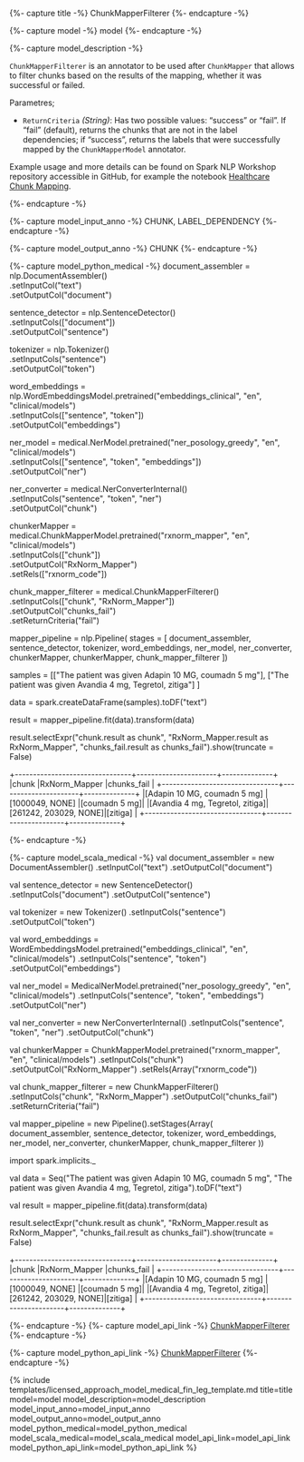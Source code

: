 {%- capture title -%}
ChunkMapperFilterer
{%- endcapture -%}

{%- capture model -%}
model
{%- endcapture -%}

{%- capture model_description -%}

`ChunkMapperFilterer` is an annotator to be used after `ChunkMapper` that allows to filter chunks based on the results of the mapping, whether it was successful or failed.

Parametres;

- `ReturnCriteria` *(String)*: Has two possible values: “success” or “fail”. If “fail” (default), returns the chunks that are not in the label dependencies; if “success”, returns the labels that were successfully mapped by the `ChunkMapperModel` annotator.

Example usage and more details can be found on Spark NLP Workshop repository accessible in GitHub, for example the notebook [Healthcare Chunk Mapping](https://github.com/JohnSnowLabs/spark-nlp-workshop/blob/master/tutorials/Certification_Trainings/Healthcare/26.Chunk_Mapping.ipynb).

{%- endcapture -%}

{%- capture model_input_anno -%}
CHUNK, LABEL_DEPENDENCY
{%- endcapture -%}

{%- capture model_output_anno -%}
CHUNK
{%- endcapture -%}

{%- capture model_python_medical -%}
document_assembler = nlp.DocumentAssembler()\
      .setInputCol("text")\
      .setOutputCol("document")

sentence_detector = nlp.SentenceDetector()\
      .setInputCols(["document"])\
      .setOutputCol("sentence")

tokenizer = nlp.Tokenizer()\
      .setInputCols("sentence")\
      .setOutputCol("token")

word_embeddings = nlp.WordEmbeddingsModel.pretrained("embeddings_clinical", "en", "clinical/models")\
      .setInputCols(["sentence", "token"])\
      .setOutputCol("embeddings")

ner_model = medical.NerModel.pretrained("ner_posology_greedy", "en", "clinical/models")\
      .setInputCols(["sentence", "token", "embeddings"])\
      .setOutputCol("ner")

ner_converter = medical.NerConverterInternal()\
      .setInputCols("sentence", "token", "ner")\
      .setOutputCol("chunk")

chunkerMapper = medical.ChunkMapperModel.pretrained("rxnorm_mapper", "en", "clinical/models")\
      .setInputCols(["chunk"])\
      .setOutputCol("RxNorm_Mapper")\
      .setRels(["rxnorm_code"])

chunk_mapper_filterer = medical.ChunkMapperFilterer() \
      .setInputCols(["chunk", "RxNorm_Mapper"]) \
      .setOutputCol("chunks_fail") \
      .setReturnCriteria("fail")

mapper_pipeline = nlp.Pipeline(
      stages = [
          document_assembler,
          sentence_detector,
          tokenizer,
          word_embeddings,
          ner_model,
          ner_converter,
          chunkerMapper,
          chunkerMapper,
          chunk_mapper_filterer
      ])

samples = [["The patient was given Adapin 10 MG, coumadn 5 mg"],
           ["The patient was given Avandia 4 mg, Tegretol, zitiga"] ]
           
data = spark.createDataFrame(samples).toDF("text")

result = mapper_pipeline.fit(data).transform(data)

result.selectExpr("chunk.result as chunk", 
                  "RxNorm_Mapper.result as RxNorm_Mapper", 
                  "chunks_fail.result as chunks_fail").show(truncate = False)

+--------------------------------+----------------------+--------------+
|chunk                           |RxNorm_Mapper         |chunks_fail   |
+--------------------------------+----------------------+--------------+
|[Adapin 10 MG, coumadn 5 mg]    |[1000049, NONE]       |[coumadn 5 mg]|
|[Avandia 4 mg, Tegretol, zitiga]|[261242, 203029, NONE]|[zitiga]      |
+--------------------------------+----------------------+--------------+

{%- endcapture -%}

{%- capture model_scala_medical -%}
val document_assembler = new DocumentAssembler()
    .setInputCol("text")
    .setOutputCol("document")
 
val sentence_detector = new SentenceDetector()
    .setInputCols("document")
    .setOutputCol("sentence")

val tokenizer = new Tokenizer()
    .setInputCols("sentence")
    .setOutputCol("token")

val word_embeddings = WordEmbeddingsModel.pretrained("embeddings_clinical", "en", "clinical/models")
    .setInputCols("sentence", "token")
    .setOutputCol("embeddings")

val ner_model = MedicalNerModel.pretrained("ner_posology_greedy", "en", "clinical/models")
    .setInputCols("sentence", "token", "embeddings")
    .setOutputCol("ner")

val ner_converter = new NerConverterInternal()
    .setInputCols("sentence", "token", "ner")
    .setOutputCol("chunk")

val chunkerMapper = ChunkMapperModel.pretrained("rxnorm_mapper", "en", "clinical/models")
    .setInputCols("chunk")
    .setOutputCol("RxNorm_Mapper")
    .setRels(Array("rxnorm_code"))

val chunk_mapper_filterer = new ChunkMapperFilterer()
    .setInputCols("chunk", "RxNorm_Mapper")
    .setOutputCol("chunks_fail")
    .setReturnCriteria("fail")

val mapper_pipeline = new Pipeline().setStages(Array(
    document_assembler,
    sentence_detector,
    tokenizer,
    word_embeddings,
    ner_model,
    ner_converter,
    chunkerMapper,
    chunk_mapper_filterer
    ))

import spark.implicits._

val data = Seq("The patient was given Adapin 10 MG, coumadn 5 mg",
"The patient was given Avandia 4 mg, Tegretol, zitiga").toDF("text")

val result = mapper_pipeline.fit(data).transform(data)

result.selectExpr("chunk.result as chunk", 
                  "RxNorm_Mapper.result as RxNorm_Mapper", 
                  "chunks_fail.result as chunks_fail").show(truncate = False)

+--------------------------------+----------------------+--------------+
|chunk                           |RxNorm_Mapper         |chunks_fail   |
+--------------------------------+----------------------+--------------+
|[Adapin 10 MG, coumadn 5 mg]    |[1000049, NONE]       |[coumadn 5 mg]|
|[Avandia 4 mg, Tegretol, zitiga]|[261242, 203029, NONE]|[zitiga]      |
+--------------------------------+----------------------+--------------+

{%- endcapture -%}
{%- capture model_api_link -%}
[ChunkMapperFilterer](https://nlp.johnsnowlabs.com/licensed/api/com/johnsnowlabs/nlp/annotators/chunker/ChunkMapperFilterer.html)
{%- endcapture -%}

{%- capture model_python_api_link -%}
[ChunkMapperFilterer](https://nlp.johnsnowlabs.com/licensed/api/python/reference/autosummary/sparknlp_jsl/annotator/chunker/chunkmapper_filterer/index.html#sparknlp_jsl.annotator.chunker.chunkmapper_filterer.ChunkMapperFilterer)
{%- endcapture -%}



{% include templates/licensed_approach_model_medical_fin_leg_template.md
title=title
model=model
model_description=model_description
model_input_anno=model_input_anno
model_output_anno=model_output_anno
model_python_medical=model_python_medical
model_scala_medical=model_scala_medical
model_api_link=model_api_link
model_python_api_link=model_python_api_link
%}
